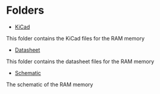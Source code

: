 # Folders

- [KiCad](/KiCad)

This folder contains the KiCad files for the RAM memory

- [Datasheet](/Datasheet)

This folder contains the datasheet files for the RAM memory

- [Schematic](DDR3_4Gb_SODIMM_Schematic.pdf)

The schematic of the RAM memory